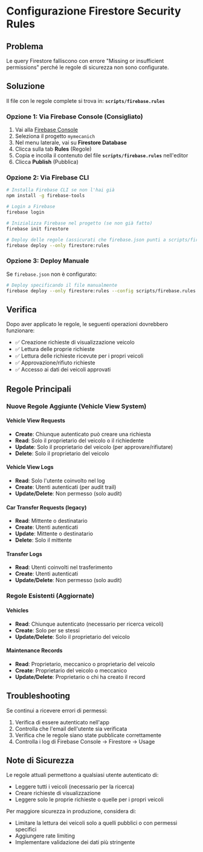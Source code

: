 # Configurazione Firestore Security Rules

## Problema
Le query Firestore falliscono con errore "Missing or insufficient permissions" perché le regole di sicurezza non sono configurate.

## Soluzione

Il file con le regole complete si trova in: **`scripts/firebase.rules`**

### Opzione 1: Via Firebase Console (Consigliato)

1. Vai alla [Firebase Console](https://console.firebase.google.com/)
2. Seleziona il progetto `mymecanich`
3. Nel menu laterale, vai su **Firestore Database**
4. Clicca sulla tab **Rules** (Regole)
5. Copia e incolla il contenuto del file **`scripts/firebase.rules`** nell'editor
6. Clicca **Publish** (Pubblica)

### Opzione 2: Via Firebase CLI

```bash
# Installa Firebase CLI se non l'hai già
npm install -g firebase-tools

# Login a Firebase
firebase login

# Inizializza Firebase nel progetto (se non già fatto)
firebase init firestore

# Deploy delle regole (assicurati che firebase.json punti a scripts/firebase.rules)
firebase deploy --only firestore:rules
```

### Opzione 3: Deploy Manuale

Se `firebase.json` non è configurato:

```bash
# Deploy specificando il file manualmente
firebase deploy --only firestore:rules --config scripts/firebase.rules
```

## Verifica

Dopo aver applicato le regole, le seguenti operazioni dovrebbero funzionare:

- ✅ Creazione richieste di visualizzazione veicolo
- ✅ Lettura delle proprie richieste
- ✅ Lettura delle richieste ricevute per i propri veicoli
- ✅ Approvazione/rifiuto richieste
- ✅ Accesso ai dati dei veicoli approvati

## Regole Principali

### Nuove Regole Aggiunte (Vehicle View System)

#### Vehicle View Requests
- **Create**: Chiunque autenticato può creare una richiesta
- **Read**: Solo il proprietario del veicolo o il richiedente
- **Update**: Solo il proprietario del veicolo (per approvare/rifiutare)
- **Delete**: Solo il proprietario del veicolo

#### Vehicle View Logs
- **Read**: Solo l'utente coinvolto nel log
- **Create**: Utenti autenticati (per audit trail)
- **Update/Delete**: Non permesso (solo audit)

#### Car Transfer Requests (legacy)
- **Read**: Mittente o destinatario
- **Create**: Utenti autenticati
- **Update**: Mittente o destinatario
- **Delete**: Solo il mittente

#### Transfer Logs
- **Read**: Utenti coinvolti nel trasferimento
- **Create**: Utenti autenticati
- **Update/Delete**: Non permesso (solo audit)

### Regole Esistenti (Aggiornate)

#### Vehicles
- **Read**: Chiunque autenticato (necessario per ricerca veicoli)
- **Create**: Solo per se stessi
- **Update/Delete**: Solo il proprietario del veicolo

#### Maintenance Records
- **Read**: Proprietario, meccanico o proprietario del veicolo
- **Create**: Proprietario del veicolo o meccanico
- **Update/Delete**: Proprietario o chi ha creato il record

## Troubleshooting

Se continui a ricevere errori di permessi:

1. Verifica di essere autenticato nell'app
2. Controlla che l'email dell'utente sia verificata
3. Verifica che le regole siano state pubblicate correttamente
4. Controlla i log di Firebase Console → Firestore → Usage

## Note di Sicurezza

Le regole attuali permettono a qualsiasi utente autenticato di:
- Leggere tutti i veicoli (necessario per la ricerca)
- Creare richieste di visualizzazione
- Leggere solo le proprie richieste o quelle per i propri veicoli

Per maggiore sicurezza in produzione, considera di:
- Limitare la lettura dei veicoli solo a quelli pubblici o con permessi specifici
- Aggiungere rate limiting
- Implementare validazione dei dati più stringente
